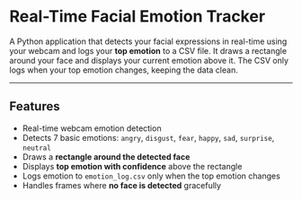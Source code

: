 # Real-Time Facial Emotion Tracker

A Python application that detects your facial expressions in real-time using your webcam and logs your **top emotion** to a CSV file. It draws a rectangle around your face and displays your current emotion above it. The CSV only logs when your top emotion changes, keeping the data clean.

---

## Features

- Real-time webcam emotion detection  
- Detects 7 basic emotions: `angry`, `disgust`, `fear`, `happy`, `sad`, `surprise`, `neutral`  
- Draws a **rectangle around the detected face**  
- Displays **top emotion with confidence** above the rectangle  
- Logs emotion to `emotion_log.csv` only when the top emotion changes  
- Handles frames where **no face is detected** gracefully  

